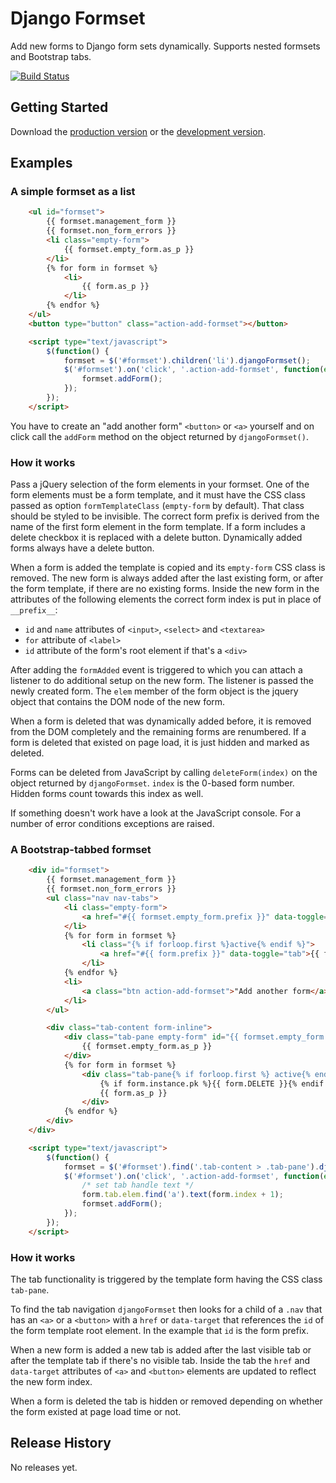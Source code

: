 # Django Formset

Add new forms to Django form sets dynamically. Supports nested formsets and Bootstrap tabs.

[![Build Status](https://travis-ci.org/mbertheau/jquery.django-formset.png?branch=master)](https://travis-ci.org/mbertheau/jquery.django-formset)

## Getting Started
Download the [production version][min] or the [development version][max].

[min]: https://raw.github.com/mbertheau/jquery.django-formset/master/dist/django-formset.min.js
[max]: https://raw.github.com/mbertheau/jquery.django-formset/master/dist/django-formset.js

## Examples

### A simple formset as a list

```html
    <ul id="formset">
        {{ formset.management_form }}
        {{ formset.non_form_errors }}
        <li class="empty-form">
            {{ formset.empty_form.as_p }}
        </li>
        {% for form in formset %}
            <li>
                {{ form.as_p }}
            </li>
        {% endfor %}
    </ul>
    <button type="button" class="action-add-formset"></button>

    <script type="text/javascript">
        $(function() {
            formset = $('#formset').children('li').djangoFormset();
            $('#formset').on('click', '.action-add-formset', function(event) {
                formset.addForm();
            });
        });
    </script>
```

You have to create an "add another form" `<button>` or `<a>` yourself and on click call the
`addForm` method on the object returned by `djangoFormset()`.

### How it works

Pass a jQuery selection of the form elements in your formset. One of the form elements must be a
form template, and it must have the CSS class passed as option `formTemplateClass` (`empty-form` by
default). That class should be styled to be invisible. The correct form prefix is derived from the
name of the first form element in the form template. If a form includes a delete checkbox it is
replaced with a delete button. Dynamically added forms always have a delete button.

When a form is added the template is copied and its `empty-form` CSS class is removed. The new form
is always added after the last existing form, or after the form template, if there are no existing
forms. Inside the new form in the attributes of the following elements the correct form index is
put in place of `__prefix__`:

* `id` and `name` attributes of `<input>`, `<select>` and `<textarea>`
* `for` attribute of `<label>`
* `id` attribute of the form's root element if that's a `<div>`

After adding the `formAdded` event is triggered to which you can attach a listener to do additional
setup on the new form. The listener is passed the newly created form. The `elem` member of the form
object is the jquery object that contains the DOM node of the new form.

When a form is deleted that was dynamically added before, it is removed from the DOM completely and
the remaining forms are renumbered. If a form is deleted that existed on page load, it is just
hidden and marked as deleted.

Forms can be deleted from JavaScript by calling `deleteForm(index)` on the object returned by
`djangoFormset`. `index` is the 0-based form number. Hidden forms count towards this index as well.

If something doesn't work have a look at the JavaScript console. For a number of error conditions
exceptions are raised.

### A Bootstrap-tabbed formset

```html
    <div id="formset">
        {{ formset.management_form }}
        {{ formset.non_form_errors }}
        <ul class="nav nav-tabs">
            <li class="empty-form">
                <a href="#{{ formset.empty_form.prefix }}" data-toggle="tab">New tab</a>
            </li>
            {% for form in formset %}
                <li class="{% if forloop.first %}active{% endif %}">
                    <a href="#{{ form.prefix }}" data-toggle="tab">{{ forloop.counter }}</a>
                </li>
            {% endfor %}
            <li>
                <a class="btn action-add-formset">"Add another form</a>
            </li>
        </ul>

        <div class="tab-content form-inline">
            <div class="tab-pane empty-form" id="{{ formset.empty_form.prefix }}">
                {{ formset.empty_form.as_p }}
            </div>
            {% for form in formset %}
                <div class="tab-pane{% if forloop.first %} active{% endif %}" id="{{ form.prefix }}">
                    {% if form.instance.pk %}{{ form.DELETE }}{% endif %}
                    {{ form.as_p }}
                </div>
            {% endfor %}
        </div>
    </div>

    <script type="text/javascript">
        $(function() {
            formset = $('#formset').find('.tab-content > .tab-pane').djangoFormset();
            $('#formset').on('click', '.action-add-formset', function(event) {
                /* set tab handle text */
                form.tab.elem.find('a').text(form.index + 1);
                formset.addForm();
            });
        });
    </script>
```

### How it works

The tab functionality is triggered by the template form having the CSS class `tab-pane`.

To find the tab navigation `djangoFormset` then looks for a child of a `.nav` that has an `<a>` or a
`<button>` with a `href` or `data-target` that references the `id` of the form template root
element.  In the example that `id` is the form prefix.

When a new form is added a new tab is added after the last visible tab or after the template tab if
there's no visible tab. Inside the tab the `href` and `data-target` attributes of `<a>` and
`<button>` elements are updated to reflect the new form index.

When a form is deleted the tab is hidden or removed depending on whether the form existed at page
load time or not.

## Release History

No releases yet.
